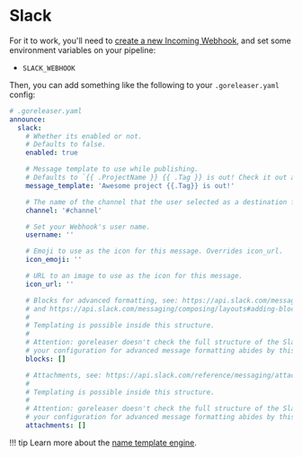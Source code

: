 # Slack

For it to work, you'll need to [create a new Incoming Webhook](https://api.slack.com/messaging/webhooks), and set some
environment variables on your pipeline:

- `SLACK_WEBHOOK`

Then, you can add something like the following to your `.goreleaser.yaml` config:

```yaml
# .goreleaser.yaml
announce:
  slack:
    # Whether its enabled or not.
    # Defaults to false.
    enabled: true

    # Message template to use while publishing.
    # Defaults to `{{ .ProjectName }} {{ .Tag }} is out! Check it out at {{ .ReleaseURL }}`
    message_template: 'Awesome project {{.Tag}} is out!'

    # The name of the channel that the user selected as a destination for webhook messages.
    channel: '#channel'

    # Set your Webhook's user name.
    username: ''

    # Emoji to use as the icon for this message. Overrides icon_url.
    icon_emoji: ''

    # URL to an image to use as the icon for this message.
    icon_url: ''

    # Blocks for advanced formatting, see: https://api.slack.com/messaging/webhooks#advanced_message_formatting
    # and https://api.slack.com/messaging/composing/layouts#adding-blocks.
    #
    # Templating is possible inside this structure.
    #
    # Attention: goreleaser doesn't check the full structure of the Slack API: please make sure that
    # your configuration for advanced message formatting abides by this API.
    blocks: []

    # Attachments, see: https://api.slack.com/reference/messaging/attachments
    #
    # Templating is possible inside this structure.
    #
    # Attention: goreleaser doesn't check the full structure of the Slack API: please make sure that
    # your configuration for advanced message formatting abides by this API.
    attachments: []
```

!!! tip
    Learn more about the [name template engine](/customization/templates/).
